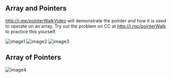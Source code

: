 
## Array and Pointers

http://j.mp/pointerWalkVideo will demonstrate the pointer and how it is used to operate on an array. Try out the problem on CC at http://j.mp/pointerWalk to practice this yourself.


![image1](http://j.mp/pointersAndArrays)
![image2](http://j.mp/pointerAndArrays2)
![image3](http://j.mp/pointerAndArrays2)

## Array of Pointers

![image4](https://files.gitter.im/cs8251/Lobby/Qcdi/Screenshot-2017-12-11-at-09.05.49.png)